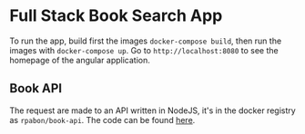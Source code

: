 # Full Stack Book Search App

To run the app, build first the images `docker-compose build`, then run the images with `docker-compose up`.
Go to `http://localhost:8080` to see the homepage of the angular application.

## Book API

The request are made to an API written in NodeJS, it's in the docker registry as `rpabon/book-api`.
The code can be found [here](https://www.github.com/rpabon/book-api/).
